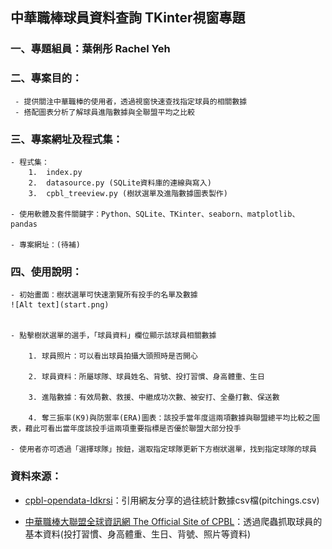 ## 中華職棒球員資料查詢 TKinter視窗專題

### 一、專題組員：葉俐彤 Rachel Yeh

### 二、專案目的：

     - 提供關注中華職棒的使用者，透過視窗快速查找指定球員的相關數據
     - 搭配圖表分析了解球員進階數據與全聯盟平均之比較

### 三、專案網址及程式集：
    - 程式集：
        1.  index.py
        2.  datasource.py (SQLite資料庫的連線與寫入)
        3.  cpbl_treeview.py (樹狀選單及進階數據圖表製作)
    
    - 使用軟體及套件關鍵字：Python、SQLite、TKinter、seaborn、matplotlib、pandas

    - 專案網址：(待補)


### 四、使用說明：
    - 初始畫面：樹狀選單可快速瀏覽所有投手的名單及數據
    ![Alt text](start.png)


    - 點擊樹狀選單的選手，「球員資料」欄位顯示該球員相關數據

        1. 球員照片：可以看出球員拍攝大頭照時是否開心

        2. 球員資料：所屬球隊、球員姓名、背號、投打習慣、身高體重、生日

        3. 進階數據：有效局數、救援、中繼成功次數、被安打、全壘打數、保送數

        4. 奪三振率(K9)與防禦率(ERA)圖表：該投手當年度這兩項數據與聯盟總平均比較之圖表，藉此可看出當年度該投手這兩項重要指標是否優於聯盟大部分投手
    
    - 使用者亦可透過「選擇球隊」按鈕，選取指定球隊更新下方樹狀選單，找到指定球隊的球員


### 資料來源：

- [cpbl-opendata-Idkrsi](https://github.com/ldkrsi/cpbl-opendata)：引用網友分享的過往統計數據csv檔(pitchings.csv)

- [中華職棒大聯盟全球資訊網 The Official Site of CPBL](https://www.cpbl.com.tw/)：透過爬蟲抓取球員的基本資料(投打習慣、身高體重、生日、背號、照片等資料)

